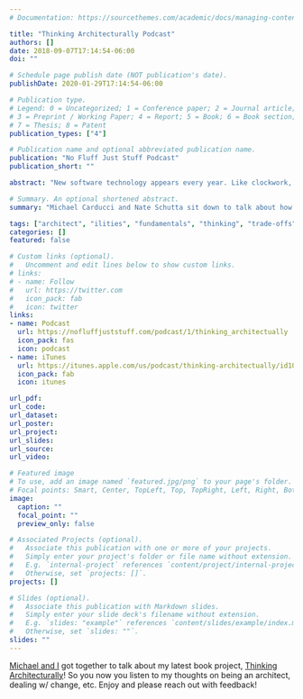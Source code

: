 ```yaml
---
# Documentation: https://sourcethemes.com/academic/docs/managing-content/

title: "Thinking Architecturally Podcast"
authors: []
date: 2018-09-07T17:14:54-06:00
doi: ""

# Schedule page publish date (NOT publication's date).
publishDate: 2020-01-29T17:14:54-06:00

# Publication type.
# Legend: 0 = Uncategorized; 1 = Conference paper; 2 = Journal article;
# 3 = Preprint / Working Paper; 4 = Report; 5 = Book; 6 = Book section;
# 7 = Thesis; 8 = Patent
publication_types: ["4"]

# Publication name and optional abbreviated publication name.
publication: "No Fluff Just Stuff Podcast"
publication_short: ""

abstract: "New software technology appears every year. Like clockwork, another language, library, pattern, or approach will arrive on the scene with plenty of hype and developer enthusiasm. As someone whose job requires making architectural decisions, you need to evaluate these new technologies with an eye toward the inevitable tradeoffs before deciding if a new framework or language is right for your project."

# Summary. An optional shortened abstract.
summary: "Michael Carducci and Nate Schutta sit down to talk about how to approach software architecture and mastery of the craft of software development. Check out Nate’s [latest publication](https://content.pivotal.io/ebooks/thinking-architecturally)."

tags: ["architect", "ilities", "fundamentals", "thinking", "trade-offs", "technology", "techniques", "fundamentals", "Pivotal", "principles", "lessons learned", "architecture", "podcast"]
categories: []
featured: false

# Custom links (optional).
#   Uncomment and edit lines below to show custom links.
# links:
# - name: Follow
#   url: https://twitter.com
#   icon_pack: fab
#   icon: twitter
links:
- name: Podcast
  url: https://nofluffjuststuff.com/podcast/1/thinking_architectually
  icon_pack: fas
  icon: podcast
- name: iTunes
  url: https://itunes.apple.com/us/podcast/thinking-architectually/id1071097135?i=1000419076506&mt=2
  icon_pack: fab
  icon: itunes

url_pdf:
url_code:
url_dataset:
url_poster:
url_project:
url_slides:
url_source:
url_video:

# Featured image
# To use, add an image named `featured.jpg/png` to your page's folder.
# Focal points: Smart, Center, TopLeft, Top, TopRight, Left, Right, BottomLeft, Bottom, BottomRight.
image:
  caption: ""
  focal_point: ""
  preview_only: false

# Associated Projects (optional).
#   Associate this publication with one or more of your projects.
#   Simply enter your project's folder or file name without extension.
#   E.g. `internal-project` references `content/project/internal-project/index.md`.
#   Otherwise, set `projects: []`.
projects: []

# Slides (optional).
#   Associate this publication with Markdown slides.
#   Simply enter your slide deck's filename without extension.
#   E.g. `slides: "example"` references `content/slides/example/index.md`.
#   Otherwise, set `slides: ""`.
slides: ""
---
```

[Michael and I](https://twitter.com/ntschutta/status/1036970522796584961) got together to talk about my latest book project, [Thinking Architecturally](https://content.pivotal.io/ebooks/thinking-architecturally)! So you now you listen to my thoughts on being an architect, dealing w/ change, etc. Enjoy and please reach out with feedback!
